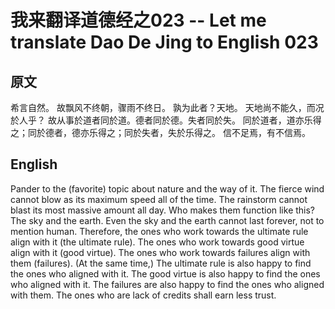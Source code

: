 # 我来翻译道德经之023 -- Let me translate Dao De Jing to English 023

## 原文

希言自然。
故飘风不终朝，骤雨不终日。
孰为此者？天地。
天地尚不能久，而况於人乎？
故从事於道者同於道。德者同於德。失者同於失。
同於道者，道亦乐得之；同於德者，德亦乐得之；同於失者，失於乐得之。
信不足焉，有不信焉。

## English

Pander to the (favorite) topic about nature and the way of it.
The fierce wind cannot blow as its maximum speed all of the time. The rainstorm cannot blast its most massive amount all day.
Who makes them function like this? The sky and the earth.
Even the sky and the earth cannot last forever, not to mention human.
Therefore, the ones who work towards the ultimate rule align with it (the ultimate rule).
The ones who work towards good virtue align with it (good virtue).
The ones who work towards failures align with them (failures).
(At the same time,) The ultimate rule is also happy to find the ones who aligned with it.
The good virtue is also happy to find the ones who aligned with it.
The failures are also happy to find the ones who aligned with them.
The ones who are lack of credits shall earn less trust.


